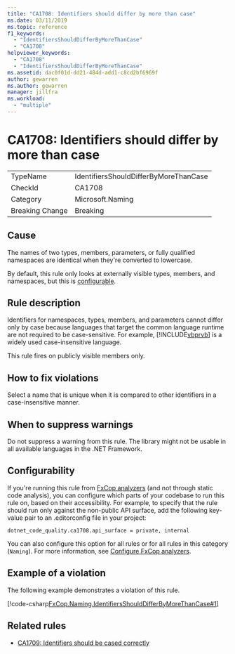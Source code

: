 ```yaml
---
title: "CA1708: Identifiers should differ by more than case"
ms.date: 03/11/2019
ms.topic: reference
f1_keywords:
  - "IdentifiersShouldDifferByMoreThanCase"
  - "CA1708"
helpviewer_keywords:
  - "CA1708"
  - "IdentifiersShouldDifferByMoreThanCase"
ms.assetid: dac0f01d-dd21-484d-add1-c8cd2bf6969f
author: gewarren
ms.author: gewarren
manager: jillfra
ms.workload:
  - "multiple"
---
```

# CA1708: Identifiers should differ by more than case

|||
|-|-|
|TypeName|IdentifiersShouldDifferByMoreThanCase|
|CheckId|CA1708|
|Category|Microsoft.Naming|
|Breaking Change|Breaking|

## Cause

The names of two types, members, parameters, or fully qualified namespaces are identical when they're converted to lowercase.

By default, this rule only looks at externally visible types, members, and namespaces, but this is [configurable](#configurability).

## Rule description

Identifiers for namespaces, types, members, and parameters cannot differ only by case because languages that target the common language runtime are not required to be case-sensitive. For example, [!INCLUDE[vbprvb](../code-quality/includes/vbprvb_md.md)] is a widely used case-insensitive language.

This rule fires on publicly visible members only.

## How to fix violations

Select a name that is unique when it is compared to other identifiers in a case-insensitive manner.

## When to suppress warnings

Do not suppress a warning from this rule. The library might not be usable in all available languages in the .NET Framework.

## Configurability

If you're running this rule from [FxCop analyzers](install-fxcop-analyzers.md) (and not through static code analysis), you can configure which parts of your codebase to run this rule on, based on their accessibility. For example, to specify that the rule should run only against the non-public API surface, add the following key-value pair to an .editorconfig file in your project:

```
dotnet_code_quality.ca1708.api_surface = private, internal
```

You can also configure this option for all rules or for all rules in this category (`Naming`). For more information, see [Configure FxCop analyzers](configure-fxcop-analyzers.md).

## Example of a violation

The following example demonstrates a violation of this rule.

[!code-csharp[FxCop.Naming.IdentifiersShouldDifferByMoreThanCase#1](../code-quality/codesnippet/CSharp/ca1708-identifiers-should-differ-by-more-than-case_1.cs)]

## Related rules

- [CA1709: Identifiers should be cased correctly](../code-quality/ca1709-identifiers-should-be-cased-correctly.md)